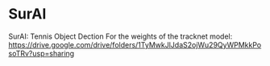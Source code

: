 # SurAI
SurAI: Tennis Object Dection 
For the weights of the tracknet model: https://drive.google.com/drive/folders/1TyMwkJlJdaS2ojWu29QyWPMkkPosoTRv?usp=sharing
